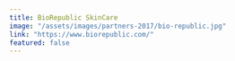 ```yaml
---
title: BioRepublic SkinCare
image: "/assets/images/partners-2017/bio-republic.jpg"
link: "https://www.biorepublic.com/"
featured: false
---
```

